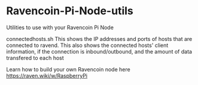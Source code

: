 # Ravencoin-Pi-Node-utils
Utilities to use with your Ravencoin Pi Node

connectedhosts.sh
This shows the IP addresses and ports of hosts that are connected to ravend. 
This also shows the connected hosts' client information, if the connection is inbound/outbound, and the amount of data transfered to each host

Learn how to build your own Ravencoin node here https://raven.wiki/w/RaspberryPi
